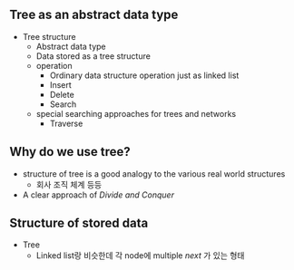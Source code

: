 ## Tree as an abstract data type
- Tree structure
    - Abstract data type
    - Data stored as a tree structure
    - operation
        - Ordinary data structure operation just as linked list
        - Insert
        - Delete
        - Search
    - special searching approaches for trees and networks
        - Traverse

## Why do we use tree?
- structure of tree is a good analogy to the various real world structures
    - 회사 조직 체계 등등
- A clear approach of *Divide and Conquer*

## Structure of stored data
- Tree
    - Linked list랑 비슷한데 각 node에 multiple *next* 가 있는 형태

